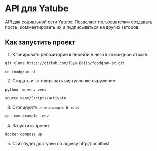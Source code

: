 # API для Yatube

API для социальной сети Yatube. Позволяет пользователям создавать посты, комментировать их и подписываться на других авторов.

## Как запустить проект

1. Клонировать репозиторий и перейти в него в командной строке:
```
git clone https://github.com/Ilya-Boiko/foodgram-st.git
```

```
cd foodgram-st
```

2. Создать и активировать виртуальное окружение:
```
python -m venv venv
```
```
source venv/Scripts/activate
```
3. Скопируйте `.env.example` в `.env`:
```bash
cp .env.example .env
```
4. Запустить проект:
```
docker compose up
```
5. Сайт будет доступен по адресу http://localhost
